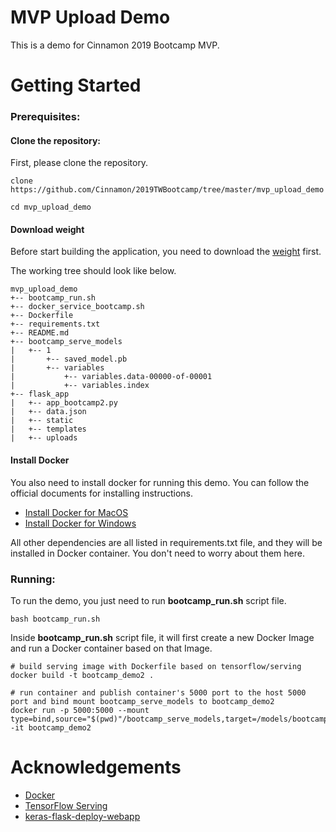 # MVP Upload Demo

This is a demo for Cinnamon 2019 Bootcamp MVP. 

# Getting Started
### Prerequisites:

#### Clone the repository:
First, please clone the repository.
```shell
clone https://github.com/Cinnamon/2019TWBootcamp/tree/master/mvp_upload_demo

cd mvp_upload_demo
```

#### Download weight
Before start building the application, you need to download the [weight](https://drive.google.com/open?id=1eM-pYWbXR3JxqqQ2PqrBgeAs4vAGcE5p) first.

The working tree should look like below.
```
mvp_upload_demo
+-- bootcamp_run.sh
+-- docker_service_bootcamp.sh
+-- Dockerfile
+-- requirements.txt
+-- README.md
+-- bootcamp_serve_models
|   +-- 1
|       +-- saved_model.pb
|       +-- variables
|           +-- variables.data-00000-of-00001
|           +-- variables.index
+-- flask_app
|   +-- app_bootcamp2.py
|   +-- data.json
|   +-- static
|   +-- templates
|   +-- uploads
```

#### Install Docker
You also need to install docker for running this demo. You can follow the official documents for installing instructions.

  * [ Install Docker for MacOS](https://docs.docker.com/docker-for-mac/install/)
  * [Install Docker for Windows](https://docs.docker.com/docker-for-windows/install/)

All other dependencies are all listed in requirements.txt file, and they will be installed in Docker container. You don't need to worry about them here.


### Running:
To run the demo, you just need to run **bootcamp_run.sh** script file.
```shell
bash bootcamp_run.sh
```

Inside **bootcamp_run.sh** script file, it will first create a new Docker Image and run a Docker container based on that Image.
```shell
# build serving image with Dockerfile based on tensorflow/serving
docker build -t bootcamp_demo2 .

# run container and publish container's 5000 port to the host 5000 port and bind mount bootcamp_serve_models to bootcamp_demo2
docker run -p 5000:5000 --mount type=bind,source="$(pwd)"/bootcamp_serve_models,target=/models/bootcamp_demo2 -it bootcamp_demo2
```

# Acknowledgements

* [Docker](https://docs.docker.com/)
* [TensorFlow Serving](https://www.tensorflow.org/tfx/guide/serving)
* [keras-flask-deploy-webapp](https://github.com/mtobeiyf/keras-flask-deploy-webapp)